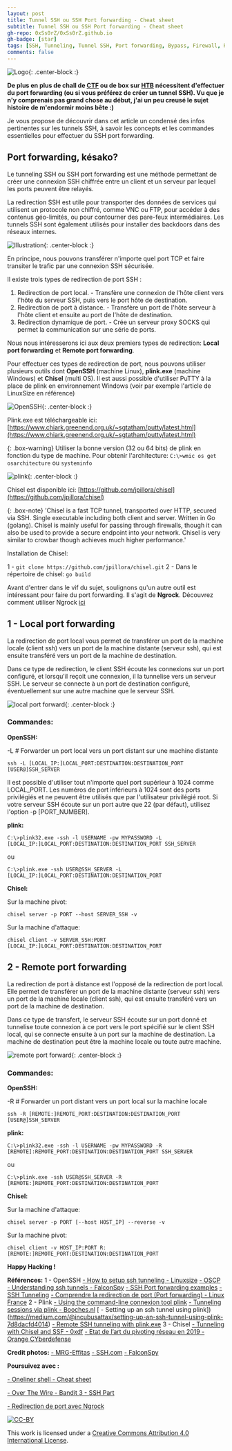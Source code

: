 ```yaml
---
layout: post
title: Tunnel SSH ou SSH Port forwarding - Cheat sheet
subtitle: Tunnel SSH ou SSH Port forwarding - Cheat sheet
gh-repo: 0xSs0rZ/0xSs0rZ.github.io
gh-badge: [star]
tags: [SSH, Tunneling, Tunnel SSH, Port forwarding, Bypass, Firewall, Redirection de ports, Cheat sheet]
comments: false
---
```


![Logo](/img/SSH_logo.png){: .center-block :}

**De plus en plus de chall de [CTF](https://0xss0rz.github.io/tags/#CTF) ou de box sur [HTB](https://0xss0rz.github.io/tags/#HTB) nécessitent d'effectuer du port forwarding (ou si vous préférez de créer un tunnel SSH). Vu que je n'y comprenais pas grand chose au début, j'ai un peu creusé le sujet histoire de m'endormir moins bête :)** 

Je vous propose de découvrir dans cet article un condensé des infos pertinentes sur les tunnels SSH, à savoir les concepts et les commandes essentielles pour effectuer du SSH port forwarding.

## Port forwarding, késako?

Le tunneling SSH ou SSH port forwarding est une méthode permettant de créer une connexion SSH chiffrée entre un client et un serveur par lequel les ports peuvent être relayés.

La redirection SSH est utile pour transporter des données de services qui utilisent un protocole non chiffré, comme VNC ou FTP, pour accéder à des contenus géo-limités, ou pour contourner des pare-feux intermédiaires. Les tunnels SSH sont également utilisés pour installer des backdoors dans des réseaux internes.

![Illustration](/img/SSH_1.png){: .center-block :}

En principe, nous pouvons transférer n'importe quel port TCP et faire transiter le trafic par une connexion SSH sécurisée.

Il existe trois types de redirection de port SSH :

1. Redirection de port local. - Transfère une connexion de l'hôte client vers l'hôte du serveur SSH, puis vers le port hôte de destination.
2. Redirection de port à distance. - Transfère un port de l'hôte serveur à l'hôte client et ensuite au port de l'hôte de destination.
3. Redirection dynamique de port. - Crée un serveur proxy SOCKS qui permet la communication sur une série de ports.
 
Nous nous intéresserons ici aux deux premiers types de redirection: **Local port forwarding** et **Remote port forwarding**.
 
Pour effectuer ces types de redirection de port, nous pouvons utiliser plusieurs outils dont **OpenSSH** (machine Linux), **plink.exe** (machine Windows) et **Chisel** (multi OS). Il est aussi possible d'utiliser PuTTY à la place de plink en environnement Windows (voir par exemple l'article de LinuxSize en référence)

![OpenSSH](/img/SSH_2.gif){: .center-block :}
 
Plink.exe est téléchargeable ici: [https://www.chiark.greenend.org.uk/~sgtatham/putty/latest.html](https://www.chiark.greenend.org.uk/~sgtatham/putty/latest.html)
 
{: .box-warning}
Utiliser la bonne version (32 ou 64 bits) de plink en fonction du type de machine. Pour obtenir l'architecture: `C:\>wmic os get osarchitecture` ou `systeminfo`
 
![plink](/img/SSH_3.png){: .center-block :}
 
Chisel est disponible ici: [https://github.com/jpillora/chisel](https://github.com/jpillora/chisel)
 
{: .box-note}
'Chisel is a fast TCP tunnel, transported over HTTP, secured via SSH. Single executable including both client and server. Written in Go (golang). Chisel is mainly useful for passing through firewalls, though it can also be used to provide a secure endpoint into your network. Chisel is very similar to crowbar though achieves much higher performance.'
 
Installation de Chisel:
 
1 - `git clone https://github.com/jpillora/chisel.git`
2 - Dans le répertoire de chisel: `go build`
 
Avant d'entrer dans le vif du sujet, soulignons qu'un autre outil est intéressant pour faire du port forwarding. Il s'agit de **Ngrock**. Découvrez comment utiliser Ngrock [ici](https://0xss0rz.github.io/2020-06-20-Ngrock-usage/)
    
## 1 - Local port forwarding

La redirection de port local vous permet de transférer un port de la machine locale (client ssh) vers un port de la machine distante (serveur ssh), qui est ensuite transféré vers un port de la machine de destination.

Dans ce type de redirection, le client SSH écoute les connexions sur un port configuré, et lorsqu'il reçoit une connexion, il la tunnelise vers un serveur SSH. Le serveur se connecte à un port de destination configuré, éventuellement sur une autre machine que le serveur SSH.

![local port forward](/img/SSH_4.png){: .center-block :}

### Commandes:

**OpenSSH:**

-L     # Forwarder un port local vers un port distant sur une machine  distante

`ssh -L [LOCAL_IP:]LOCAL_PORT:DESTINATION:DESTINATION_PORT [USER@]SSH_SERVER`

Il est possible d'utiliser tout n'importe quel port supérieur à 1024 comme LOCAL_PORT. Les numéros de port inférieurs à 1024 sont des ports privilégiés et ne peuvent être utilisés que par l'utilisateur privilégié root. Si votre serveur SSH écoute sur un port autre que 22 (par défaut), utilisez l'option -p [PORT_NUMBER].

**plink:**

`C:\>plink32.exe -ssh -l USERNAME -pw MYPASSWORD -L [LOCAL_IP:]LOCAL_PORT:DESTINATION:DESTINATION_PORT SSH_SERVER`

ou 

`C:\>plink.exe -ssh USER@SSH_SERVER -L [LOCAL_IP:]LOCAL_PORT:DESTINATION:DESTINATION_PORT`

**Chisel:**

Sur la machine pivot:

`chisel server -p PORT --host SERVER_SSH -v`

Sur la machine d'attaque:

`chisel client -v SERVER_SSH:PORT [LOCAL_IP:]LOCAL_PORT:DESTINATION:DESTINATION_PORT`

## 2 - Remote port forwarding

La redirection de port à distance est l'opposé de la redirection de port local. Elle permet de transférer un port de la machine distante (serveur ssh) vers un port de la machine locale (client ssh), qui est ensuite transféré vers un port de la machine de destination.

Dans ce type de transfert, le serveur SSH écoute sur un port donné et tunnelise toute connexion à ce port vers le port spécifié sur le client SSH local, qui se connecte ensuite à un port sur la machine de destination. La machine de destination peut être la machine locale ou toute autre machine.

![remote port forward](/img/SSH_5.png){: .center-block :}

### Commandes: 

**OpenSSH:**

-R     # Forwarder un port distant vers un port local sur la machine locale

`ssh -R [REMOTE:]REMOTE_PORT:DESTINATION:DESTINATION_PORT [USER@]SSH_SERVER`

**plink:**

`C:\>plink32.exe -ssh -l USERNAME -pw MYPASSWORD -R [REMOTE]:REMOTE_PORT:DESTINATION:DESTINATION_PORT SSH_SERVER`

ou 

`C:\>plink.exe -ssh USER@SSH_SERVER -R [REMOTE:]REMOTE_PORT:DESTINATION:DESTINATION_PORT`

**Chisel:**

Sur la machine d'attaque:

`chisel server -p PORT [--host HOST_IP] --reverse -v`

Sur la machine pivot:

`chisel client -v HOST_IP:PORT R:[REMOTE:]REMOTE_PORT:DESTINATION:DESTINATION_PORT`

**Happy Hacking !**

**Références:**
1 - OpenSSH
[ - How to setup ssh tunneling - Linuxsize](https://linuxize.com/post/how-to-setup-ssh-tunneling/)
[ - OSCP - Understanding ssh tunnels - FalconSpy](https://falconspy.medium.com/oscp-understanding-ssh-tunnels-519e31c698bf)
[ - SSH Port forwarding examples](https://www.ssh.com/ssh/tunneling/example)
[ - SSH Tunneling](https://www.ssh.com/ssh/tunneling/)
[ - Comprendre la redirection de port (Port forwarding) - Linux France](http://www.linux-france.org/prj/edu/archinet/systeme/ch13s04.html)
2 - Plink
[ - Using the command-line connexion tool plink](https://the.earth.li/~sgtatham/putty/0.52/htmldoc/Chapter7.html)
[ - Tunneling sessions via plink - Booches.nl](https://www.booches.nl/2010/08/tunneling-sessions-via-plink/) 
[ - Setting up an ssh tunnel using plink])(https://medium.com/@incubusattax/setting-up-an-ssh-tunnel-using-plink-7d8dacfd4014)
[ - Remote SSH tunneling with plink.exe](https://medium.com/@informationsecurity/remote-ssh-tunneling-with-plink-exe-7831072b3d7d)
3 - Chisel
[ - Tunneling with Chisel and SSF - 0xdf](https://0xdf.gitlab.io/2020/08/10/tunneling-with-chisel-and-ssf-update.html)
[ - Etat de l’art du pivoting réseau en 2019 - Orange CYberdefense](https://orangecyberdefense.com/fr/insights/blog/ethical_hacking/etat-de-lart-du-pivoting-reseau-en-2019/)

**Credit photos:**
[ - MRG-Effitas](https://www.mrg-effitas.com/research/bypass-hardware-firewalls-def-con-22/)
[ - SSH.com](https://www.ssh.com/ssh/tunneling/)
[ - FalconSpy](https://falconspy.medium.com/oscp-understanding-ssh-tunnels-519e31c698bf)

**Poursuivez avec :** 

[- Oneliner shell - Cheat sheet](https://0xss0rz.github.io/2020-05-10-Oneliner-shells/)

[- Over The Wire - Bandit 3 - SSH Part](https://0xss0rz.github.io/2020-05-16-OverTheWire-Bandit-3-SSH-Part/)

[- Redirection de port avec Ngrock](https://0xss0rz.github.io/2020-06-20-Ngrock-usage/)

[![CC-BY](https://mirrors.creativecommons.org/presskit/buttons/88x31/svg/by.svg)](https://creativecommons.org/licenses/by/4.0/)

This work is licensed under a [Creative Commons Attribution 4.0 International License](https://creativecommons.org/licenses/by/4.0/).
